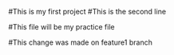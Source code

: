 #This is my first project
#This is the second line

#This file will be my practice file

#This change was made on feature1 branch 
